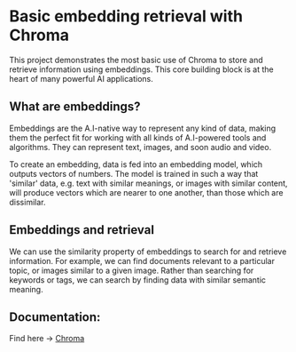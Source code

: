 # Basic embedding retrieval with Chroma

This project demonstrates the most basic use of Chroma to store and retrieve information using embeddings. This core building block is at the heart of many powerful AI applications.

## What are embeddings?

Embeddings are the A.I-native way to represent any kind of data, making them the perfect fit for working with all kinds of A.I-powered tools and algorithms. They can represent text, images, and soon audio and video.

To create an embedding, data is fed into an embedding model, which outputs vectors of numbers. The model is trained in such a way that 'similar' data, e.g. text with similar meanings, or images with similar content, will produce vectors which are nearer to one another, than those which are dissimilar.

## Embeddings and retrieval

We can use the similarity property of embeddings to search for and retrieve information. For example, we can find documents relevant to a particular topic, or images similar to a given image. Rather than searching for keywords or tags, we can search by finding data with similar semantic meaning.


## Documentation:
Find here -> [Chroma](https://docs.trychroma.com/guides)